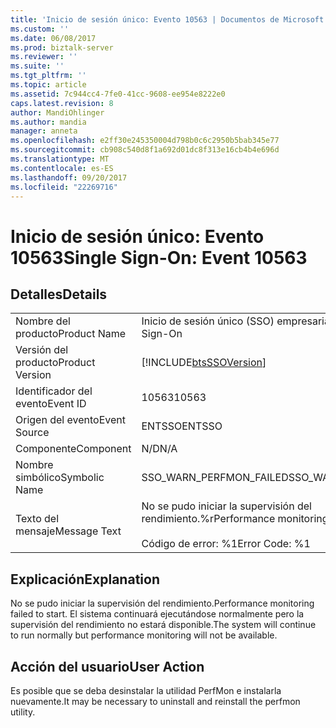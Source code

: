 ```yaml
---
title: 'Inicio de sesión único: Evento 10563 | Documentos de Microsoft'
ms.custom: ''
ms.date: 06/08/2017
ms.prod: biztalk-server
ms.reviewer: ''
ms.suite: ''
ms.tgt_pltfrm: ''
ms.topic: article
ms.assetid: 7c944cc4-7fe0-41cc-9608-ee954e8222e0
caps.latest.revision: 8
author: MandiOhlinger
ms.author: mandia
manager: anneta
ms.openlocfilehash: e2ff30e245350004d798b0c6c2950b5bab345e77
ms.sourcegitcommit: cb908c540d8f1a692d01dc8f313e16cb4b4e696d
ms.translationtype: MT
ms.contentlocale: es-ES
ms.lasthandoff: 09/20/2017
ms.locfileid: "22269716"
---
```

# <a name="single-sign-on-event-10563"></a><span data-ttu-id="47375-102">Inicio de sesión único: Evento 10563</span><span class="sxs-lookup"><span data-stu-id="47375-102">Single Sign-On: Event 10563</span></span>
## <a name="details"></a><span data-ttu-id="47375-103">Detalles</span><span class="sxs-lookup"><span data-stu-id="47375-103">Details</span></span>  
  
|||  
|-|-|  
|<span data-ttu-id="47375-104">Nombre del producto</span><span class="sxs-lookup"><span data-stu-id="47375-104">Product Name</span></span>|<span data-ttu-id="47375-105">Inicio de sesión único (SSO) empresarial</span><span class="sxs-lookup"><span data-stu-id="47375-105">Enterprise Single Sign-On</span></span>|  
|<span data-ttu-id="47375-106">Versión del producto</span><span class="sxs-lookup"><span data-stu-id="47375-106">Product Version</span></span>|[!INCLUDE[btsSSOVersion](../includes/btsssoversion-md.md)]|  
|<span data-ttu-id="47375-107">Identificador del evento</span><span class="sxs-lookup"><span data-stu-id="47375-107">Event ID</span></span>|<span data-ttu-id="47375-108">10563</span><span class="sxs-lookup"><span data-stu-id="47375-108">10563</span></span>|  
|<span data-ttu-id="47375-109">Origen del evento</span><span class="sxs-lookup"><span data-stu-id="47375-109">Event Source</span></span>|<span data-ttu-id="47375-110">ENTSSO</span><span class="sxs-lookup"><span data-stu-id="47375-110">ENTSSO</span></span>|  
|<span data-ttu-id="47375-111">Componente</span><span class="sxs-lookup"><span data-stu-id="47375-111">Component</span></span>|<span data-ttu-id="47375-112">N/D</span><span class="sxs-lookup"><span data-stu-id="47375-112">N/A</span></span>|  
|<span data-ttu-id="47375-113">Nombre simbólico</span><span class="sxs-lookup"><span data-stu-id="47375-113">Symbolic Name</span></span>|<span data-ttu-id="47375-114">SSO_WARN_PERFMON_FAILED</span><span class="sxs-lookup"><span data-stu-id="47375-114">SSO_WARN_PERFMON_FAILED</span></span>|  
|<span data-ttu-id="47375-115">Texto del mensaje</span><span class="sxs-lookup"><span data-stu-id="47375-115">Message Text</span></span>|<span data-ttu-id="47375-116">No se pudo iniciar la supervisión del rendimiento.%r</span><span class="sxs-lookup"><span data-stu-id="47375-116">Performance monitoring failed to start.%r</span></span><br /><br /> <span data-ttu-id="47375-117">Código de error: %1</span><span class="sxs-lookup"><span data-stu-id="47375-117">Error Code: %1</span></span>|  
  
## <a name="explanation"></a><span data-ttu-id="47375-118">Explicación</span><span class="sxs-lookup"><span data-stu-id="47375-118">Explanation</span></span>  
 <span data-ttu-id="47375-119">No se pudo iniciar la supervisión del rendimiento.</span><span class="sxs-lookup"><span data-stu-id="47375-119">Performance monitoring failed to start.</span></span> <span data-ttu-id="47375-120">El sistema continuará ejecutándose normalmente pero la supervisión del rendimiento no estará disponible.</span><span class="sxs-lookup"><span data-stu-id="47375-120">The system will continue to run normally but performance monitoring will not be available.</span></span>  
  
## <a name="user-action"></a><span data-ttu-id="47375-121">Acción del usuario</span><span class="sxs-lookup"><span data-stu-id="47375-121">User Action</span></span>  
 <span data-ttu-id="47375-122">Es posible que se deba desinstalar la utilidad PerfMon e instalarla nuevamente.</span><span class="sxs-lookup"><span data-stu-id="47375-122">It may be necessary to uninstall and reinstall the perfmon utility.</span></span>
